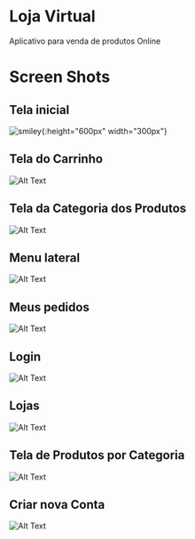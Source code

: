 # Loja Virtual

Aplicativo para venda de produtos Online

# Screen Shots

## Tela inicial
![smiley](/lib/screeenshot/home_screen.jpeg){:height="600px" width="300px"}
## Tela do Carrinho
![Alt Text](/lib/screeenshot/cart_screen.jpeg)
## Tela da Categoria dos Produtos
![Alt Text](/lib/screeenshot/category_screen.jpeg)
## Menu lateral
![Alt Text](/lib/screeenshot/custom_drawer.jpeg)
## Meus pedidos 
![Alt Text](/lib/screeenshot/orders_tab.jpeg)
## Login
![Alt Text](/lib/screeenshot/login.jpeg)
## Lojas 
![Alt Text](/lib/screeenshot/place_screen.jpeg)
## Tela de Produtos por Categoria
![Alt Text](/lib/screeenshot/products_tab.jpeg)
## Criar nova Conta 
![Alt Text](/lib/screeenshot/signup_screen.jpeg)
